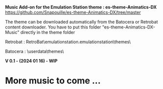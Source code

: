 **Music Add-on for the Emulation Station theme : es-theme-Animatics-DX**
https://github.com/Snapouille/es-theme-Animatics-DX/tree/master

The theme can be downloaded automatically from the Batocera or Retrobat content downloader.
You have to put this folder "es-theme-Animatics-DX-Music" directly in the theme folder

Retrobat :
RetroBat\emulationstation\.emulationstation\themes\

Batocera :
\userdata\themes\

**V 0.1 - (2024 01 16) - WIP**
# More music to come ...

